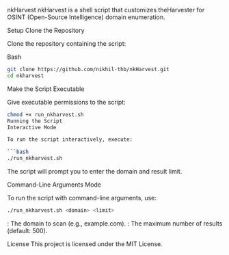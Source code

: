 nkHarvest
nkHarvest is a shell script that customizes theHarvester for OSINT (Open-Source Intelligence) domain enumeration.

Setup
Clone the Repository

Clone the repository containing the script:

Bash
```bash
git clone https://github.com/nikhil-thb/nkHarvest.git
cd nkharvest
```
Make the Script Executable

Give executable permissions to the script:

```bash
chmod +x run_nkharvest.sh
Running the Script
Interactive Mode

To run the script interactively, execute:

```bash
./run_nkharvest.sh
```

The script will prompt you to enter the domain and result limit.

Command-Line Arguments Mode

To run the script with command-line arguments, use:


```bash
./run_nkharvest.sh <domain> <limit>
```
<domain>: The domain to scan (e.g., example.com).
<limit>: The maximum number of results (default: 500).

License
This project is licensed under the MIT License.
